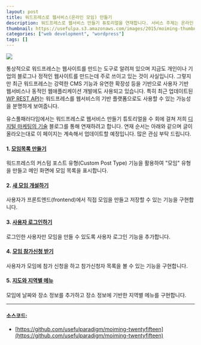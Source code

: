 ```yaml
---
layout: post
title: 워드프레스로 웹서비스(온라인 모임) 만들기
description: 워드프레스로 웹서비스 만들기 튜토리얼을 연재합니다. 서비스 주제는 온라인 모임이며 사용자가 직접 사이트에 접속하여 모임 정보를 올리고 공유할 수 있는 간단한 웹서비스입니다. 
thumbnail: https://usefulpa.s3.amazonaws.com/images/2015/moiming-thumbnail-480.png
categories: ["web development", "wordpress"]
tags: []
---
```


![](http://usefulpa.s3.amazonaws.com/usefulpablog/2015/10/moiming-featured-cover.png)

통상적으로 워드프레스는 웹사이트를 만드는 도구로 알려져 있으며 지금도 개인이나 기업의 블로그나 정적인 웹사이트를 만드는데 주로 쓰이고 있는 것이 사실입니다. 그렇지만 최근 워드프레스는 강력한 CMS 기능과 유연한 확장성 등을 기반으로 사용자 기반 웹서비스나 동적인 웹애플리케이션 개발에도 사용되고 있습니다. 특히 최근 업데이트된 [WP REST API](http://v2.wp-api.org/)는 워드프레스를 웹서비스의 기반 플랫폼으로도 사용할 수 있는 가능성을 분명하게 보여줍니다.

유스풀패러다임에서는 워드프레스로 웹서비스 만들기 튜토리얼을 수 회에 걸쳐 저희 [디지털 마케팅의 기술](http://blog.usefulparadigm.com/) 블로그를 통해 연재하려고 합니다. 연재 순서는 아래와 같으며 글이 올라오는대로 이 페이지는 계속해서 업데이트할 예정입니다. 많은 관심 부탁 드립니다.

#### 1. [모임목록 만들기](http://blog.usefulparadigm.com/archives/286) 
워드프레스의 커스텀 포스트 유형(Custom Post Type) 기능을 활용하여 "모임" 유형을 만들고 메인 화면에 모임 목록을 표시합니다.

#### 2. [새 모임 개설하기](http://blog.usefulparadigm.com/archives/290) 
사용자가 프론트엔드(frontend)에서 직접 모임을 만들고 저장할 수 있는 기능을 구현합니다.

#### 3. [사용자 로그인하기](http://blog.usefulparadigm.com/archives/291) 
로그인한 사용자만 모임을 만들 수 있도록 사용자 로그인 기능을 추가합니다.

#### 4. [모임 참가신청 받기](http://blog.usefulparadigm.com/archives/292) 
사용자가 모임에 참가 신청을 하고 참가신청자 목록을 볼 수 있는 기능을 구현합니다.

#### 5. [지도와 지역별 메뉴](http://blog.usefulparadigm.com/archives/300) 
모임에 날짜와 장소 정보를 추가하고 장소 정보에 기반한 지역별 메뉴를 구현합니다.


<hr>

#### 소스코드:

- [https://github.com/usefulparadigm/moiming-twentyfifteen](https://github.com/usefulparadigm/moiming-twentyfifteen)


<br>